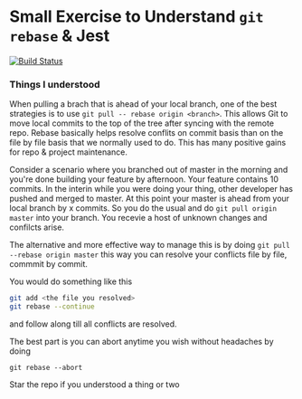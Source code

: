 # Small Exercise to Understand `git rebase` & Jest
[![Build Status](https://travis-ci.org/syook/git-rebase-jest.svg?branch=math-program-test)](https://travis-ci.org/syook/git-rebase-jest)

### Things I understood

When pulling a brach that is ahead of your local branch, one of the best strategies is to use `git pull -- rebase origin <branch>`. This allows Git to move local commits to the top of the tree after syncing with the remote repo. Rebase basically helps resolve conflits on commit basis than on the file by file basis that we normally used to do. This has many positive gains for repo & project maintenance.

Consider a scenario where you branched out of master in the morning and you're done building your feature by afternoon. Your feature contains 10 commits. In the interin while you were doing your thing, other developer has pushed and merged to master. At this point your master is ahead from your local branch by x commits. So you do the usual and do `git pull origin master` into your branch. You recevie a host of unknown changes and confilcts arise.

The alternative and more effective way to manage this is by doing `git pull --rebase origin master` this way you can resolve your conflicts file by file, commmit by commit.

You would do something like this

```sh
git add <the file you resolved>
git rebase --continue
```

and follow along till all conflicts are resolved.

The best part is you can abort anytime you wish without headaches by doing

`git rebase --abort`

Star the repo if you understood a thing or two